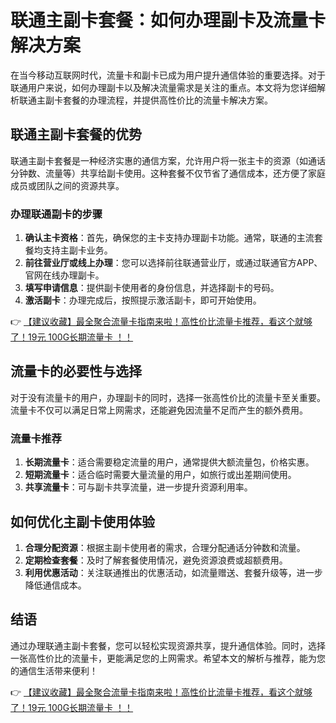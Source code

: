 # 联通主副卡套餐：如何办理副卡及流量卡解决方案

在当今移动互联网时代，流量卡和副卡已成为用户提升通信体验的重要选择。对于联通用户来说，如何办理副卡以及解决流量需求是关注的重点。本文将为您详细解析联通主副卡套餐的办理流程，并提供高性价比的流量卡解决方案。

## 联通主副卡套餐的优势

联通主副卡套餐是一种经济实惠的通信方案，允许用户将一张主卡的资源（如通话分钟数、流量等）共享给副卡使用。这种套餐不仅节省了通信成本，还方便了家庭成员或团队之间的资源共享。

### 办理联通副卡的步骤

1. **确认主卡资格**：首先，确保您的主卡支持办理副卡功能。通常，联通的主流套餐均支持主副卡业务。
2. **前往营业厅或线上办理**：您可以选择前往联通营业厅，或通过联通官方APP、官网在线办理副卡。
3. **填写申请信息**：提供副卡使用者的身份信息，并选择副卡的号码。
4. **激活副卡**：办理完成后，按照提示激活副卡，即可开始使用。

👉 [【建议收藏】最全聚合流量卡指南来啦！高性价比流量卡推荐，看这个就够了！19元 100G长期流量卡 ！！](https://bit.ly/Liuliangka)

## 流量卡的必要性与选择

对于没有流量卡的用户，办理副卡的同时，选择一张高性价比的流量卡至关重要。流量卡不仅可以满足日常上网需求，还能避免因流量不足而产生的额外费用。

### 流量卡推荐

1. **长期流量卡**：适合需要稳定流量的用户，通常提供大额流量包，价格实惠。
2. **短期流量卡**：适合临时需要大量流量的用户，如旅行或出差期间使用。
3. **共享流量卡**：可与副卡共享流量，进一步提升资源利用率。

## 如何优化主副卡使用体验

1. **合理分配资源**：根据主副卡使用者的需求，合理分配通话分钟数和流量。
2. **定期检查套餐**：及时了解套餐使用情况，避免资源浪费或超额费用。
3. **利用优惠活动**：关注联通推出的优惠活动，如流量赠送、套餐升级等，进一步降低通信成本。

## 结语

通过办理联通主副卡套餐，您可以轻松实现资源共享，提升通信体验。同时，选择一张高性价比的流量卡，更能满足您的上网需求。希望本文的解析与推荐，能为您的通信生活带来便利！

👉 [【建议收藏】最全聚合流量卡指南来啦！高性价比流量卡推荐，看这个就够了！19元 100G长期流量卡 ！！](https://bit.ly/Liuliangka)
